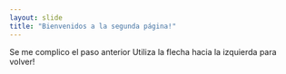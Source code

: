 ```yaml
---
layout: slide
title: "Bienvenidos a la segunda página!"
---
```

Se me complico el paso anterior
Utiliza la flecha hacia la izquierda para volver!
